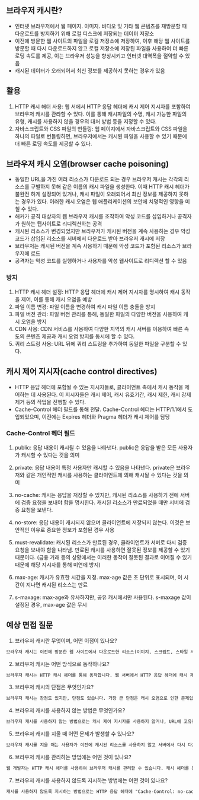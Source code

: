 ## 브라우저 캐시란?

-  인터넷 브라우저에서 웹 페이지. 이미지. 비디오 및 기타 웹 콘템츠를 재방문할 때 다운로드를 방지하기 위해 로컬 디스크에 저장되는 데이터 저장소
-  이전에 방문한 웹 사이트의 파일을 로컬 저장소에 저장하여, 이후 해당 웹 사이트를 방문할 때 다시 다운로드하지 않고 로컬 저장소에 저장된 파일을 사용하여 더 빠른 로딩 속도를 제공, 이는 브라우저 성능을 향상시키고 인터넷 대역폭을 절약할 수 있음
-  캐시된 데이터가 오래되어서 최신 정보를 제공하지 못하는 경우가 있음

## 활용

1. HTTP 캐시 해더 사용: 웹 서에서 HTTP 응답 헤더에 캐시 제어 지시자를 포함하여 브라우저 캐시를 관라할 수 있다. 이를 통해 캐시파일의 수명, 캐시 가능한 파일의 유형, 캐시를 사용하지 않을 경우의 대처 방법 등을 지정할 수 있다.
2. 자바스크립트와 CSS 파일의 번들링: 웹 페이지에서 자바스크립트와 CSS 파일을 하나의 파일로 번들링하면, 브라우저에서는 캐시된 파일을 사용할 수 있기 때문에 더 빠른 로딩 속도를 제공할 수 있다.

## 브라우저 캐시 오염(browser cache poisoning)

-  동일한 URL을 가진 여러 리소스가 다운로드 되는 경우 브라우저 캐시는 각각의 리소스를 구별하지 못해 같은 이름의 캐시 파일을 생성한다. 이때 HTTP 캐시 헤더가 불완전 하게 설정되어 있거나, 캐시 파일이 오래되어서 최신 정보를 제공하지 못하는 경우가 있다. 이러한 캐시 오염은 웹 애플리케이션의 보안에 치명적인 영향을 미칠 수 있다.
-  해커가 공격 대상자의 웹 브라우저 캐시를 조작하여 악성 코드를 삽입하거나 공격자가 원하는 뤱사이트로 리디렉션하는 공격
-  캐시된 리소스가 변경되었지만 브라우저가 캐시된 버전을 계속 사용하는 경우 악성 코드가 삽입된 리소스를 서버에서 다운로드 받아 브라우저 캐시에 저장
-  브라우저는 캐시된 버전을 계속 사용하기 때문에 악성 코드가 포함된 리소스가 브라우저에 로드
-  공격자는 악성 코드를 실행하거나 사용자를 악성 웹사이트로 리디렉션 할 수 있음

### 방지

1. HTTP 캐시 헤더 설정: HTTP 응답 헤더에 캐시 제어 지시자를 명시하여 캐시 동작을 제어, 이를 통해 캐시 오염을 예방
2. 파일 이름 변경: 파일 이름을 변경하여 캐시 파일 이름 충돌을 방지
3. 파일 버전 관리: 파일 버전 관리를 통해, 동일한 파일의 다양한 버전을 사용하여 캐시 오염을 방지
4. CDN 사용: CDN 서비스를 사용하여 다양한 지역의 캐시 서버를 이용하여 빠른 속도의 콘텐츠 제공과 캐시 오염 방지를 동시에 할 수 있다.
5. 쿼리 스트링 사용: URL 뒤에 쿼리 스트링을 추가하여 동일한 파일을 구분할 수 있다.

## 캐시 제어 지시자(cache control directives)

-  HTTP 응답 헤더에 포함될 수 있는 지시자들로, 클라이언트 측에서 캐시 동작을 제어하는 데 사용된다. 이 지시자들은 캐시 제어, 캐시 유효기간, 캐시 제한, 캐시 강제 제거 등의 작업을 진행할 수 있다.
-  Cache-Control 헤더 필드를 통해 전달. Cache-Control 헤더는 HTTP/1.1에서 도입되었으며, 이전에는 Expires 헤더와 Pragma 헤더가 캐시 제어를 담당

### Cache-Control 헤더 필드

1. public: 응답 내용이 캐시될 수 있음을 나타낸다. public은 응답을 받은 모든 사용자가 캐시할 수 있다는 것을 의미

2. private: 응답 내용이 특정 사용자만 캐시할 수 있음을 나타낸다. private은 브라우저와 같은 개인적인 캐시를 사용하는 클라이언트에 의해 캐시될 수 있다는 것을 의미

3. no-cache: 캐시는 응답을 저장할 수 있지만, 캐시된 리소스를 사용하기 전에 서버에 검증 요청을 보내야 함을 명시한다. 캐시된 리소스가 만료되었을 때만 서버에 검증 요청을 보낸다.

4. no-store: 응답 내용이 캐시되지 않으며 클라이언트에 저장되지 않는다. 이것은 보안적인 이유로 중요한 정보가 포함된 경우 사용

5. must-revalidate: 캐시된 리소스가 만료된 경우, 클라이언트가 서버로 다시 검증 요청을 보내야 함을 나타냄. 만료된 캐시를 사용하면 잘못된 정보를 제공할 수 있기 때문이다. (금융 거래 등의 상황에서는 이러한 동작이 잘못된 결과로 이어질 수 있기 때문에 해당 지시자를 통해 미연에 방지)

6. max-age: 캐시가 유효한 시간을 지정. max-age 값은 초 단위로 표시되며, 이 시간이 지나면 캐시된 리소스는 만료

7. s-maxage: max-age와 유사하지만, 공유 캐시에서만 사용된다. s-maxage 값이 설정된 경우, max-age 값은 무시

## 예상 면접 질문

1. 브라우저 캐시란 무엇이며, 어떤 이점이 있나요?

```txt
브라우저 캐시는 이전에 방문한 웹 사이트에서 다운로드한 리소스(이미지, 스크립트, 스타일 시트 등)를 브라우저에 저장하는 임시 저장소입니다. 이를 통해 사용자가 같은 웹 사이트에 재방문할 때, 브라우저는 캐시된 리소스를 사용하여 페이지 로드 속도를 빠르게 할 수 있습니다. 이는 사용자 경험을 향상시키는 데 도움이 되며, 서버 부하를 줄이고 대역폭을 절약할 수 있습니다.
```

2. 브라우저 캐시는 어떤 방식으로 동작하나요?

```txt
브라우저 캐시는 HTTP 캐시 헤더를 통해 동작합니다. 웹 서버에서 HTTP 응답 헤더에 캐시 제어 지시자를 포함하여 브라우저 캐시를 관리할 수 있습니다. 이를 통해 웹 개발자는 캐시 파일의 수명, 캐시 가능한 파일의 유형, 캐시를 사용하지 않을 경우의 대처 방법 등을 지정할 수 있습니다.
```

3. 브라우저 캐시의 단점은 무엇인가요?

```txt
브라우저 캐시는 장점도 있지만, 단점도 있습니다. 가장 큰 단점은 캐시 오염으로 인한 문제입니다. 캐시 오염은 동일한 URL을 가진 새로운 페이지가 로드되었을 때, 이전 페이지에서 캐시된 리소스를 사용하여 오류가 발생하는 현상을 말합니다. 이를 해결하기 위해서는 웹 개발자가 HTTP 캐시 헤더를 적절히 구성하여 캐시를 관리해야 합니다.
```

4. 브라우저 캐시를 사용하지 않는 방법은 무엇인가요?

```txt
브라우저 캐시를 사용하지 않는 방법으로는 캐시 제어 지시자를 사용하지 않거나, URL에 고유한 매개변수를 추가하여 캐시를 우회하는 방법이 있는데, 이 방법은 웹 개발자가 모든 캐시 가능한 파일에 대해 고유한 매개변수를 추가해야 한다는 단점이 있습니다. 또한, 이 방법은 페이지 로드 시 캐시된 리소스를 사용하지 않기 때문에, 페이지 로드 속도가 느려질 수 있습니다.
```

5. 브라우저 캐시를 지울 때 어떤 문제가 발생할 수 있나요?

```txt
브라우저 캐시를 지울 때는 사용자가 이전에 캐시된 리소스를 사용하지 않고 서버에서 다시 다운로드해야 하기 때문에, 페이지 로드 속도가 느려질 수 있습니다. 또한, 로그인 정보나 사용자 데이터 등이 캐시되어 있을 경우, 캐시를 지우면 해당 정보가 사라질 수 있으므로 주의해야 합니다.
```

6. 브라우저 캐시를 관리하는 방법에는 어떤 것이 있나요?

```txt
웹 개발자는 HTTP 캐시 헤더를 사용하여 브라우저 캐시를 관리할 수 있습니다. 캐시 헤더를 통해 캐시 가능한 파일의 수명을 지정하거나, 캐시를 사용하지 않도록 지시할 수 있습니다. 또한, 웹 개발자는 캐시 이름에 해시를 추가하여 새로운 버전의 파일을 배포할 때마다 캐시를 갱신할 수 있습니다.
```

7. 브라우저 캐시를 사용하지 않도록 지시하는 방법에는 어떤 것이 있나요?

```txt
캐시를 사용하지 않도록 지시하는 방법으로는 HTTP 응답 헤더에 "Cache-Control: no-cache"나 "Cache-Control: no-store"를 추가하는 방법이 있습니다. "Cache-Control: no-cache"는 캐시를 사용하지 않지만, 서버에 재검사를 요청하여 최신 파일을 사용할 수 있도록 합니다. "Cache-Control: no-store"는 캐시를 사용하지 않고, 서버에서 파일을 매번 다운로드해야 합니다.
```
